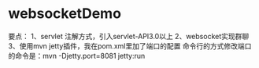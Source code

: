 # websocketDemo
要点：
1、servlet 注解方式，引入servlet-API3.0以上
2、websocket实现群聊
3、使用mvn jetty插件，我在pom.xml里加了端口的配置
命令行的方式修改端口的命令是：mvn -Djetty.port=8081 jetty:run